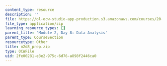 ```yaml
---
content_type: resource
description: ''
file: https://ol-ocw-studio-app-production.s3.amazonaws.com/courses/20-109-laboratory-fundamentals-in-biological-engineering-spring-2010/2fe00281e3e2975c6d76a898f2446ca0_m2d8_prep.zip
file_type: application/zip
learning_resource_types: []
parent_title: 'Module 2, Day 8: Data Analysis'
parent_type: CourseSection
resourcetype: Other
title: m2d8_prep.zip
type: OCWFile
uid: 2fe00281-e3e2-975c-6d76-a898f2446ca0
---
```

